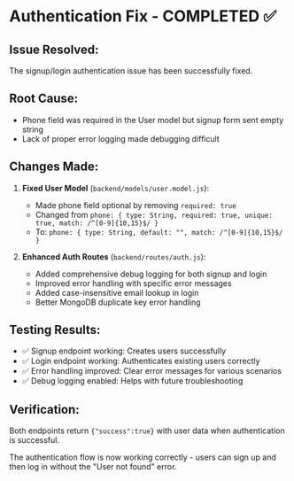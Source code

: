 # Authentication Fix - COMPLETED ✅

## Issue Resolved:
The signup/login authentication issue has been successfully fixed.

## Root Cause:
- Phone field was required in the User model but signup form sent empty string
- Lack of proper error logging made debugging difficult

## Changes Made:

1. **Fixed User Model** (`backend/models/user.model.js`):
   - Made phone field optional by removing `required: true`
   - Changed from `phone: { type: String, required: true, unique: true, match: /^[0-9]{10,15}$/ }`
   - To: `phone: { type: String, default: "", match: /^[0-9]{10,15}$/ }`

2. **Enhanced Auth Routes** (`backend/routes/auth.js`):
   - Added comprehensive debug logging for both signup and login
   - Improved error handling with specific error messages
   - Added case-insensitive email lookup in login
   - Better MongoDB duplicate key error handling

## Testing Results:
- ✅ Signup endpoint working: Creates users successfully
- ✅ Login endpoint working: Authenticates existing users correctly
- ✅ Error handling improved: Clear error messages for various scenarios
- ✅ Debug logging enabled: Helps with future troubleshooting

## Verification:
Both endpoints return `{"success":true}` with user data when authentication is successful.

The authentication flow is now working correctly - users can sign up and then log in without the "User not found" error.
